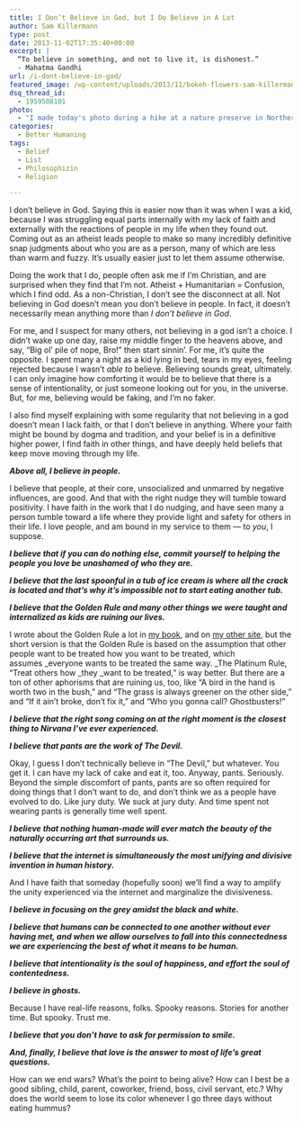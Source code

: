 ```yaml
---
title: I Don’t Believe in God, but I Do Believe in A Lot
author: Sam Killermann
type: post
date: 2013-11-02T17:35:40+00:00
excerpt: |
  “To believe in something, and not to live it, is dishonest.”
  - Mahatma Gandhi
url: /i-dont-believe-in-god/
featured_image: /wp-content/uploads/2013/11/bokeh-flowers-sam-killermann.jpg
dsq_thread_id:
  - 1959508101
photo:
  - "I made today's photo during a hike at a nature preserve in Northern Ohio in '10. When I see scenes like that, I totally get why people believe in God."
categories:
  - Better Humaning
tags:
  - Belief
  - List
  - Philosophizin
  - Religion

---
```

I don&#8217;t believe in God. Saying this is easier now than it was when I was a kid, because I was struggling equal parts internally with my lack of faith and externally with the reactions of people in my life when they found out. Coming out as an atheist leads people to make so many incredibly definitive snap judgments about who you are as a person, many of which are less than warm and fuzzy. It&#8217;s usually easier just to let them assume otherwise.

Doing the work that I do, people often ask me if I&#8217;m Christian, and are surprised when they find that I&#8217;m not. Atheist + Humanitarian = Confusion, which I find odd. As a non-Christian, I don&#8217;t see the disconnect at all. Not believing in God doesn&#8217;t mean you don&#8217;t believe in people. In fact, it doesn&#8217;t necessarily mean anything more than _I don&#8217;t believe in God_.

For me, and I suspect for many others, not believing in a god isn&#8217;t a choice. I didn&#8217;t wake up one day, raise my middle finger to the heavens above, and say, &#8220;Big ol&#8217; pile of nope, Bro!&#8221; then start sinnin&#8217;. For me, it&#8217;s quite the opposite. I spent many a night as a kid lying in bed, tears in my eyes, feeling rejected because I wasn&#8217;t _able to_ believe. Believing sounds great, ultimately. I can only imagine how comforting it would be to believe that there is a sense of intentionality, or just someone looking out for you, in the universe. But, for me, believing would be faking, and I&#8217;m no faker.

I also find myself explaining with some regularity that not believing in a god doesn&#8217;t mean I lack faith, or that I don&#8217;t believe in anything. Where your faith might be bound by dogma and tradition, and your belief is in a definitive higher power, I find faith in other things, and have deeply held beliefs that keep move moving through my life.

**_Above all, I believe in people._**

I believe that people, at their core, unsocialized and unmarred by negative influences, are good. And that with the right nudge they will tumble toward positivity. I have faith in the work that I do nudging, and have seen many a person tumble toward a life where they provide light and safety for others in their life. I love people, and am bound in my service to them &#8212; to _you_, I suppose.

_**I believe that if you can do nothing else, commit yourself to helping the people you love be unashamed of who they are.**_

**_I believe that the last spoonful in a tub of ice cream is where all the crack is located and that&#8217;s why it&#8217;s impossible not to start eating another tub._**

**_I believe that the Golden Rule and many other things we were taught and internalized as kids are ruining our lives._**

I wrote about the Golden Rule a lot in <a href="http://guidetogender.com" target="_blank">my book</a>, and on <a href="http://itspronouncedmetrosexual.com/2011/12/the-corruption-of-the-golden-rule/" target="_blank">my other site</a>, but the short version is that the Golden Rule is based on the assumption that other people want to be treated how you want to be treated, which assumes _everyone wants to be treated the same way. _The Platinum Rule, &#8220;Treat others how _they _want to be treated,&#8221; is way better. But there are a ton of other aphorisms that are ruining us, too, like &#8220;A bird in the hand is worth two in the bush,&#8221; and &#8220;The grass is always greener on the other side,&#8221; and &#8220;If it ain&#8217;t broke, don&#8217;t fix it,&#8221; and &#8220;Who you gonna call? Ghostbusters!&#8221;

_**I believe that the right song coming on at the right moment is the closest thing to Nirvana I&#8217;ve ever experienced.**_

**_I believe that pants are the work of The Devil._**

Okay, I guess I don&#8217;t technically believe in &#8220;The Devil,&#8221; but whatever. You get it. I can have my lack of cake and eat it, too. Anyway, pants. Seriously. Beyond the simple discomfort of pants, pants are so often required for doing things that I don&#8217;t want to do, and don&#8217;t think we as a people have evolved to do. Like jury duty. We suck at jury duty. And time spent not wearing pants is generally time well spent.

_**I believe that nothing human-made will ever match the beauty of the naturally occurring art that surrounds us.**_

_**I believe that the internet is simultaneously the most unifying and divisive invention in human history.**_

And I have faith that someday (hopefully soon) we&#8217;ll find a way to amplify the unity experienced via the internet and marginalize the divisiveness.

**_I believe in focusing on the grey amidst the black and white._**

**_I believe that humans can be connected to one another without ever having met, and when we allow ourselves to fall into this connectedness we are experiencing the best of what it means to be human._**

_**I believe that intentionality is the soul of happiness, and effort the soul of contentedness.**_

**_I believe in ghosts._**

Because I have real-life reasons, folks. Spooky reasons. Stories for another time. But spooky. Trust me.

_**I believe that you don&#8217;t have to ask for permission to smile.**_

_**And, finally, I believe that love is the answer to most of life&#8217;s great questions.**_

How can we end wars? What&#8217;s the point to being alive? How can I best be a good sibling, child, parent, coworker, friend, boss, civil servant, etc.? Why does the world seem to lose its color whenever I go three days without eating hummus?